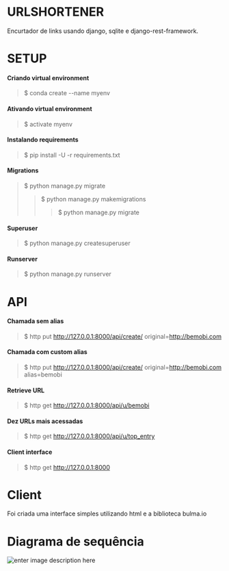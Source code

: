 ﻿# URLSHORTENER

Encurtador de links usando django, sqlite e django-rest-framework.

# SETUP

#### Criando virtual environment

>$ conda create --name myenv

#### Ativando virtual environment
>$ activate myenv

#### Instalando requirements
>$ pip install -U -r requirements.txt

#### Migrations
>$ python manage.py migrate
>>$ python manage.py makemigrations
>>>$ python manage.py migrate

#### Superuser
>$ python manage.py createsuperuser

#### Runserver
>$ python manage.py runserver

# API

#### Chamada sem alias
>$ http put  http://127.0.0.1:8000/api/create/ original=http://bemobi.com

#### Chamada com custom alias
>$ http put  http://127.0.0.1:8000/api/create/ original=http://bemobi.com alias=bemobi

#### Retrieve URL
>$ http get http://127.0.0.1:8000/api/u/bemobi

#### Dez URLs mais acessadas
>$ http get http://127.0.0.1:8000/api/u/top_entry

#### Client interface
>$ http get http://127.0.0.1:8000

# Client
Foi criada uma interface simples utilizando html e a biblioteca bulma.io

# Diagrama de sequência
![enter image description here](https://i.imgur.com/jb1oEJi.png)



